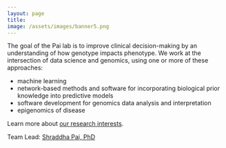 ```yaml
---
layout: page
title: 
image: /assets/images/banner5.png
---
```

The goal of the Pai lab is to improve clinical decision-making by an understanding of how genotype impacts phenotype. We work at the intersection of data science and genomics, using one or more of these approaches:
* machine learning
* network-based methods and software for incorporating biological prior knowledge into predictive models
* software development for genomics data analysis and interpretation
* epigenomics of disease

Learn more about [our research interests](projects).

Team Lead: [Shraddha Pai, PhD](http://www.shraddhapai.com/)
